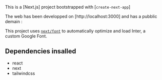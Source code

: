 This is a [Next.js] project bootstrapped with [`create-next-app`]

The web has been developped on  [http://localhost:3000] and has a pubblic demain : 

This project uses [`next/font`](https://nextjs.org/docs/basic-features/font-optimization) to automatically optimize and load Inter, a custom Google Font.

## Dependencies insalled

- react 
- next
- tailwindcss

